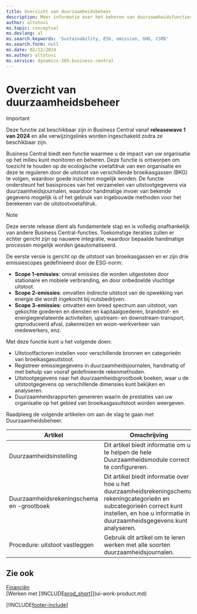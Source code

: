 ```yaml
---
title: Overzicht van duurzaamheidsbeheer
description: Meer informatie over het beheren van duurzaamheidsfuncties met de vermelde informatie en resources.
author: altotovi
ms.topic: conceptual
ms.devlang: al
ms.search.keywords: 'Sustainability, ESG, emission, GHG, CSRD'
ms.search.form: null
ms.date: 02/12/2024
ms.author: altotovi
ms.service: dynamics-365-business-central
---
```


# Overzicht van duurzaamheidsbeheer

>[!IMPORTANT]
>Deze functie zal beschikbaar zijn in Business Central vanaf **releasewave 1 van 2024** en alle verwijzingslinks worden ingeschakeld zodra ze beschikbaar zijn.

Business Central biedt een functie waarmee u de impact van uw organisatie op het milieu kunt monitoren en beheren. Deze functie is ontworpen om toezicht te houden op de ecologische voetafdruk van een organisatie en deze te reguleren door de uitstoot van verschillende broeikasgassen (BKG) te volgen, waardoor goede inzichten mogelijk worden. De functie ondersteunt het basisproces van het verzamelen van uitstootgegevens via duurzaamheidsjournalen, waardoor handmatige invoer van bekende gegevens mogelijk is of het gebruik van ingebouwde methoden voor het berekenen van de uitstootvoetafdruk. 

>[!NOTE]
>Deze eerste release dient als fundamentele stap en is volledig onafhankelijk van andere Business Central-functies. Toekomstige iteraties zullen er echter gericht zijn op nauwere integratie, waardoor bepaalde handmatige processen mogelijk worden geautomatiseerd.

De eerste versie is gericht op de uitstoot van broeikasgassen en er zijn drie emissiescopes gedefinieerd door de ESG-norm:  

- **Scope 1-emissies**: omvat emissies die worden uitgestoten door stationaire en mobiele verbranding, en door onbedoelde vluchtige uitstoot.  
- **Scope 2-emissies**: omvatten indirecte uitstoot van de opwekking van energie die wordt ingekocht bij nutsbedrijven.   
- **Scope 3-emissies**: omvatten een breed spectrum aan uitstoot, van gekochte goederen en diensten en kapitaalgoederen, brandstof- en energiegerelateerde activiteiten, upstream- en downstream-transport, geproduceerd afval, zakenreizen en woon-werkverkeer van medewerkers, enz. 

Met deze functie kunt u het volgende doen:   

- Uitstootfactoren instellen voor verschillende bronnen en categorieën van broeikasgasuitstoot. 
- Registreer emissiegegevens in duurzaamheidsjournalen, handmatig of met behulp van vooraf gedefinieerde rekenmethoden.  
- Uitstootgegevens naar het duurzaamheidsgrootboek boeken, waar u de uitstootgegevens op verschillende dimensies kunt bekijken en analyseren. 
- Duurzaamheidsrapporten genereren waarin de prestaties van uw organisatie op het gebied van broeikasgasuitstoot worden weergeven.

Raadpleeg de volgende artikelen om aan de slag te gaan met Duurzaamheidsbeheer.  

|  Artikel  |  Omschrijving  |  
|--------|--------------| 
|Duurzaamheidsinstelling | Dit artikel biedt informatie om u te helpen de hele Duurzaamheidsmodule correct te configureren. |
|Duurzaamheidsrekeningschema en -grootboek | Dit artikel biedt informatie over hoe u het duurzaamheidsrekeningschema, rekeningcategorieën en subcategorieën correct kunt instellen, en hoe u informatie in duurzaamheidsgegevens kunt analyseren. |
|Procedure: uitstoot vastleggen | Gebruik dit artikel om te leren werken met alle soorten duurzaamheidsjournalen. |


## Zie ook  
[Financiën](finance.md)    
[Werken met [!INCLUDE[prod_short](includes/prod_short.md)]](ui-work-product.md)


[!INCLUDE[footer-include](includes/footer-banner.md)]
